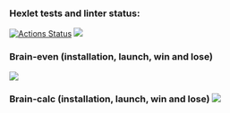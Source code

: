 ### Hexlet tests and linter status:
[![Actions Status](https://github.com/Garlend1/frontend-project-44/workflows/hexlet-check/badge.svg)](https://github.com/Garlend1/frontend-project-44/actions)
<a href="https://codeclimate.com/github/Garlend1/frontend-project-44/maintainability"><img src="https://api.codeclimate.com/v1/badges/482152b02c7414953f42/maintainability" /></a>
<h3>Brain-even (installation, launch, win and lose)</h3>
<a href="https://asciinema.org/a/NWfWIvj5fhBxNshzV3VDK391H" target="_blank"><img src="https://asciinema.org/a/NWfWIvj5fhBxNshzV3VDK391H.svg" /></a>
<h3>Brain-calc (installation, launch, win and lose)
<a href="https://asciinema.org/a/71l7TrCGpMoq8mlvXR9R7mutf" target="_blank"><img src="https://asciinema.org/a/71l7TrCGpMoq8mlvXR9R7mutf.svg" /></a>
